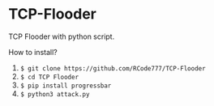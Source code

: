# TCP-Flooder
TCP Flooder with python script.

How to install?
1. ``$ git clone https://github.com/RCode777/TCP-Flooder``
2. ``$ cd TCP Flooder``
3. ``$ pip install progressbar``
4. ``$ python3 attack.py``
